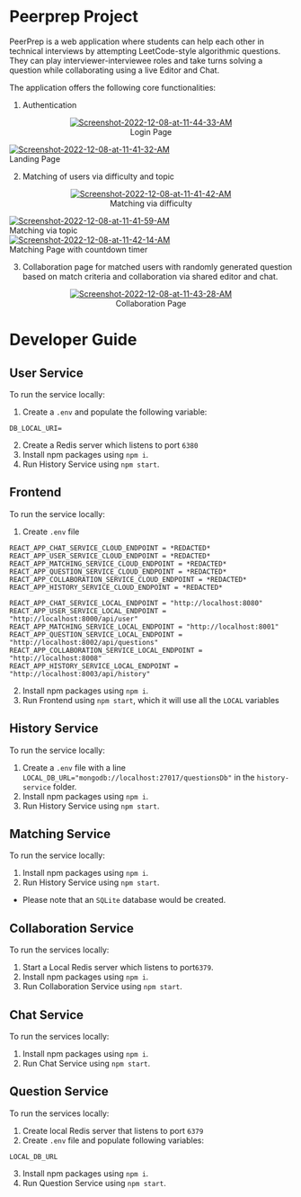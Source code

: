 # Peerprep Project
PeerPrep is a web application where students can help each other in technical interviews by attempting LeetCode-style algorithmic questions. They can play interviewer-interviewee roles and take turns solving a question while collaborating using a live Editor and Chat.

The application offers the following core functionalities:
1. Authentication
<p align="center"> 
<a  href="https://ibb.co/x8nDpTT"><img src="https://i.ibb.co/3Yx7DZZ/Screenshot-2022-12-08-at-11-44-33-AM.png" alt="Screenshot-2022-12-08-at-11-44-33-AM" border="0"></a><br /><a target='_blank'>Login Page</a><br/>
 <div></div>
<a href="https://ibb.co/896dVrr"><img src="https://i.ibb.co/RczBW33/Screenshot-2022-12-08-at-11-41-32-AM.png" alt="Screenshot-2022-12-08-at-11-41-32-AM" border="0"></a><br /><a target='_blank'>Landing Page</a><br />  
</p>

2. Matching of users via difficulty and topic
<p align="center"> 
<a href="https://ibb.co/J5CvFj7"><img src="https://i.ibb.co/18brJGq/Screenshot-2022-12-08-at-11-41-42-AM.png" alt="Screenshot-2022-12-08-at-11-41-42-AM" border="0"></a><br /><a target='_blank' >Matching via difficulty</a><br />
<div></div>
<a href="https://ibb.co/RQH3c67"><img src="https://i.ibb.co/2cKvdM5/Screenshot-2022-12-08-at-11-41-59-AM.png" alt="Screenshot-2022-12-08-at-11-41-59-AM" border="0"></a><br /><a target='_blank'>Matching via topic</a><br />
<div></div>
<a href="https://ibb.co/3ys0nzx"><img src="https://i.ibb.co/pvP3SyH/Screenshot-2022-12-08-at-11-42-14-AM.png" alt="Screenshot-2022-12-08-at-11-42-14-AM" border="0"></a><br /><a target='_blank'>Matching Page with countdown timer</a><br />
</p>

3. Collaboration page for matched users with randomly generated question based on match criteria and collaboration via shared editor and chat. 
<p align="center"> 
<a href="https://ibb.co/zRDmtyJ"><img src="https://i.ibb.co/mqgRPL8/Screenshot-2022-12-08-at-11-43-28-AM.png" alt="Screenshot-2022-12-08-at-11-43-28-AM" border="0"></a><br /><a target='_blank'>Collaboration Page </a><br />
</p>

# Developer Guide
## User Service
To run the service locally:
1. Create a `.env` and populate the following variable:
```
DB_LOCAL_URI=
```
2. Create a Redis server which listens to port `6380`
3. Install npm packages using `npm i`.
4. Run History Service using `npm start`.

## Frontend
To run the service locally:
1. Create `.env` file 
```
REACT_APP_CHAT_SERVICE_CLOUD_ENDPOINT = *REDACTED*
REACT_APP_USER_SERVICE_CLOUD_ENDPOINT = *REDACTED*
REACT_APP_MATCHING_SERVICE_CLOUD_ENDPOINT = *REDACTED*
REACT_APP_QUESTION_SERVICE_CLOUD_ENDPOINT = *REDACTED*
REACT_APP_COLLABORATION_SERVICE_CLOUD_ENDPOINT = *REDACTED*
REACT_APP_HISTORY_SERVICE_CLOUD_ENDPOINT = *REDACTED*

REACT_APP_CHAT_SERVICE_LOCAL_ENDPOINT = "http://localhost:8080" 
REACT_APP_USER_SERVICE_LOCAL_ENDPOINT = "http://localhost:8000/api/user" 
REACT_APP_MATCHING_SERVICE_LOCAL_ENDPOINT = "http://localhost:8001" 
REACT_APP_QUESTION_SERVICE_LOCAL_ENDPOINT = "http://localhost:8002/api/questions" 
REACT_APP_COLLABORATION_SERVICE_LOCAL_ENDPOINT = "http://localhost:8008"
REACT_APP_HISTORY_SERVICE_LOCAL_ENDPOINT = "http://localhost:8003/api/history"
```
2. Install npm packages using `npm i`.
3. Run Frontend using `npm start`, which it will use all the `LOCAL` variables

## History Service

To run the service locally:
1. Create a `.env` file with a line `LOCAL_DB_URL="mongodb://localhost:27017/questionsDb"` in the `history-service` folder.
2. Install npm packages using `npm i`.
3. Run History Service using `npm start`.


## Matching Service

To run the service locally:
1. Install npm packages using `npm i`.
2. Run History Service using `npm start`.
- Please note that an `SQLite` database would be created.

## Collaboration Service

To run the services locally:
1. Start a Local Redis server which listens to port`6379`.
2. Install npm packages using `npm i`.
3. Run Collaboration Service using `npm start`.


## Chat Service
To run the services locally:
1. Install npm packages using `npm i`.
2. Run Chat Service using `npm start`.


## Question Service
To run the services locally:

1. Create local Redis server that listens to port `6379`
2. Create `.env` file and populate following variables:
```
LOCAL_DB_URL
```
3. Install npm packages using `npm i`.
4. Run Question Service using `npm start`.
